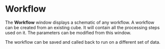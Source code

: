 # Workflow

The **Workflow** window displays a schematic of any workflow. A workflow can be created from an existing cube. It will contain all the processing steps used on it. The parameters can be modified from this window.

The workflow can be saved and called back to run on a different set of data.

